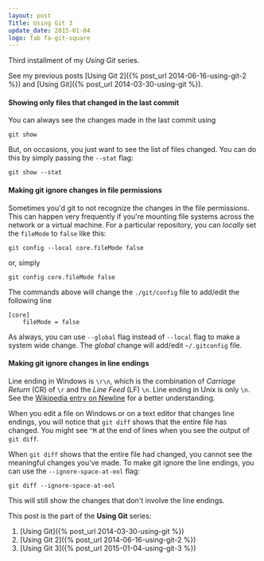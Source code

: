 ```yaml
---
layout: post
Title: Using Git 3
update_date: 2015-01-04
logo: fab fa-git-square
---
```


Third installment of my *Using Git* series.

See my previous posts [Using Git 2]({% post_url 2014-06-16-using-git-2 %}) and [Using Git]({% post_url 2014-03-30-using-git %}).

#### Showing only files that changed in the last commit

You can always see the changes made in the last commit using

```
git show
```

But, on occasions, you just want to see the list of files changed. You can do this by simply passing the `--stat` flag:

```
git show --stat
```

#### Making git ignore changes in file permissions

Sometimes you'd git to not recognize the changes in the file permissions. This can happen very frequently if you're mounting file systems across the network or a virtual machine. For a particular repository, you can _locally_ set the `fileMode` to `false` like this:

```
git config --local core.fileMode false
```
or, simply

```
git config core.fileMode false
```

The commands above will change the `./git/config` file to add/edit the following line

```
[core]
    fileMode = false
```

As always, you can use `--global` flag instead of `--local` flag to make a system wide change. The _global_ change will add/edit `~/.gitconfig` file.


#### Making git ignore changes in line endings

Line ending in Windows is `\r\n`, which is the combination of _Carriage Return_ (CR) of `\r` and the _Line Feed_ (LF) `\n`. Line ending in Unix is only `\n`. See the
[Wikipedia entry on Newline](http://en.wikipedia.org/wiki/Newline) for a better understanding.

When you edit a file on Windows or on a text editor that changes line endings, you will notice that `git diff` shows that the entire file has changed. You might see `^M` at the end of lines when you see the output of `git diff`.

When `git diff` shows that the entire file had changed, you cannot see the meaningful changes you've made. To make git ignore the line endings,
you can use the `--ignore-space-at-eol` flag:

```
git diff --ignore-space-at-eol
```

This will still show the changes that don't involve the line endings.



This post is the part of the **Using Git** series:

1. [Using Git]({% post_url 2014-03-30-using-git %})
2. [Using Git 2]({% post_url 2014-06-16-using-git-2 %})
3. [Using Git 3]({% post_url 2015-01-04-using-git-3 %})
